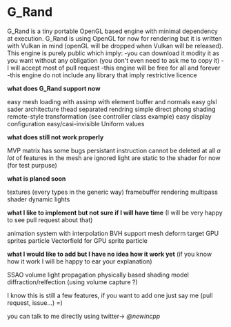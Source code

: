 # G_Rand
G_Rand is a tiny portable OpenGL based engine with minimal dependency at execution.
G_Rand is using OpenGL for now for rendering but it is written with Vulkan in mind (openGL will be dropped when Vulkan will be released).
This engine is purely public which imply:
-you can download it modity it as you want without any obligation (you don't even need to ask me to copy it)
-I will accept most of pull request
-this engine will be free for all and forever
-this engine do not include any library that imply restrictive licence


**what does G_Rand support now**

easy mesh loading with assimp with element buffer and normals
easy glsl sader architecture
thead separated rendring
simple direct phong shading
remote-style transformation (see controller class example)
easy display configuration
easy/casi-invisible Uniform values

**what does still not work properly**

MVP matrix has some bugs
persistant instruction cannot be deleted at all
_a lot_ of features in the mesh are ignored
light are static to the shader for now (for test purpuse)

**what is planed soon**

textures (every types in the generic way)
framebuffer rendering
multipass shader
dynamic lights

**what I like to implement but not sure if I will have time** (I will be very happy to see pull request about that)

animation system with interpolation
BVH support
mesh deform target
GPU sprites particle
Vectorfield for GPU sprite particle

**what I would like to add but I have no idea how it work yet** (if you know how it work I will be happy to ear your explanation)

SSAO
volume light propagation
physically based shading model
diffraction/relfection (using volume capture ?)


I know this is still a few features, if you want to add one just say me (pull request, issue...) =)

you can talk to me directly using twitter-> *@newincpp*
